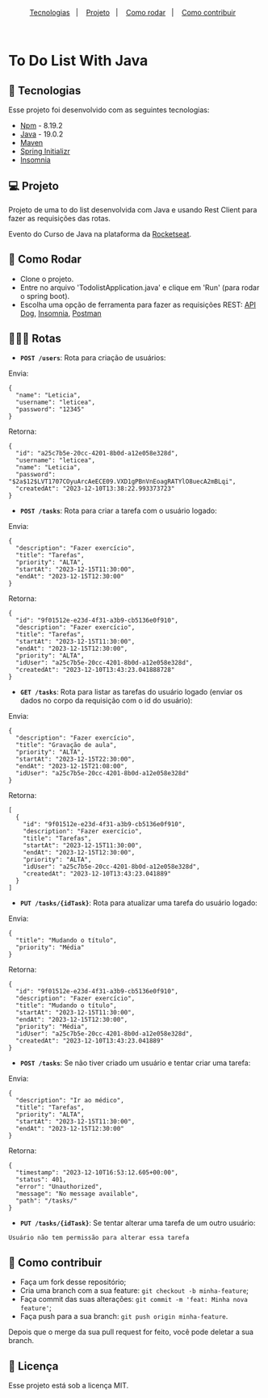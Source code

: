<p align="center">
  <a href="#-tecnologias">Tecnologias</a>&nbsp;&nbsp;&nbsp;|&nbsp;&nbsp;&nbsp;
  <a href="#-projeto">Projeto</a>&nbsp;&nbsp;&nbsp;|&nbsp;&nbsp;&nbsp;
  <a href="#-como-rodar">Como rodar</a>&nbsp;&nbsp;&nbsp;|&nbsp;&nbsp;&nbsp;
  <a href="#-como-contribuir">Como contribuir</a>&nbsp;&nbsp;&nbsp;
  </p>

<br>

# To Do List With Java

## 🚀 Tecnologias

Esse projeto foi desenvolvido com as seguintes tecnologias:

- [Npm](https://www.npmjs.com/) - 8.19.2
- [Java](https://www.java.com/pt-BR/) - 19.0.2
- [Maven](https://maven.apache.org/)
- [Spring Initializr](https://start.spring.io/)
- [Insomnia](https://insomnia.rest/download)

## 💻 Projeto

Projeto de uma to do list desenvolvida com Java e usando Rest Client para fazer as requisições das rotas.

Evento do Curso de Java na plataforma da [Rocketseat](https://www.rocketseat.com.br/).

## 🚀 Como Rodar

- Clone o projeto.
- Entre no arquivo 'TodolistApplication.java' e clique em 'Run' (para rodar o spring boot).
- Escolha uma opção de ferramenta para fazer as requisições REST: [API Dog](https://apidog.com/download/), [Insomnia](https://insomnia.rest/download), [Postman](https://www.postman.com/downloads/)

## 👩🏿‍💻 Rotas

- **`POST /users`**: Rota para criação de usuários:

Envia:

```
{
  "name": "Leticia",
  "username": "leticea",
  "password": "12345"
}
```

Retorna:

```
{
  "id": "a25c7b5e-20cc-4201-8b0d-a12e058e328d",
  "username": "leticea",
  "name": "Leticia",
  "password": "$2a$12$LVT1707COyuArcAeECE09.VXD1gPBnVnEoagRATYlO8uecA2mBLqi",
  "createdAt": "2023-12-10T13:38:22.993373723"
}
```

- **`POST /tasks`**: Rota para criar a tarefa com o usuário logado:

Envia:

```
{
  "description": "Fazer exercício",
  "title": "Tarefas",
  "priority": "ALTA",
  "startAt": "2023-12-15T11:30:00",
  "endAt": "2023-12-15T12:30:00"
}
```

Retorna:

```
{
  "id": "9f01512e-e23d-4f31-a3b9-cb5136e0f910",
  "description": "Fazer exercício",
  "title": "Tarefas",
  "startAt": "2023-12-15T11:30:00",
  "endAt": "2023-12-15T12:30:00",
  "priority": "ALTA",
  "idUser": "a25c7b5e-20cc-4201-8b0d-a12e058e328d",
  "createdAt": "2023-12-10T13:43:23.041888728"
}
```

- **`GET /tasks`**: Rota para listar as tarefas do usuário logado (enviar os dados no corpo da requisição com o id do usuário):

Envia:

```
{
  "description": "Fazer exercício",
  "title": "Gravação de aula",
  "priority": "ALTA",
  "startAt": "2023-12-15T22:30:00",
  "endAt": "2023-12-15T21:08:00",
  "idUser": "a25c7b5e-20cc-4201-8b0d-a12e058e328d"
}
```

Retorna:

```
[
  {
    "id": "9f01512e-e23d-4f31-a3b9-cb5136e0f910",
    "description": "Fazer exercício",
    "title": "Tarefas",
    "startAt": "2023-12-15T11:30:00",
    "endAt": "2023-12-15T12:30:00",
    "priority": "ALTA",
    "idUser": "a25c7b5e-20cc-4201-8b0d-a12e058e328d",
    "createdAt": "2023-12-10T13:43:23.041889"
  }
]
```

- **`PUT /tasks/{idTask}`**: Rota para atualizar uma tarefa do usuário logado:

Envia:

```
{
  "title": "Mudando o título",
  "priority": "Média"
}
```

Retorna:

```
{
  "id": "9f01512e-e23d-4f31-a3b9-cb5136e0f910",
  "description": "Fazer exercício",
  "title": "Mudando o título",
  "startAt": "2023-12-15T11:30:00",
  "endAt": "2023-12-15T12:30:00",
  "priority": "Média",
  "idUser": "a25c7b5e-20cc-4201-8b0d-a12e058e328d",
  "createdAt": "2023-12-10T13:43:23.041889"
}
```

- **`POST /tasks`**: Se não tiver criado um usuário e tentar criar uma tarefa:

Envia:

```
{
  "description": "Ir ao médico",
  "title": "Tarefas",
  "priority": "ALTA",
  "startAt": "2023-12-15T11:30:00",
  "endAt": "2023-12-15T12:30:00"
}
```

Retorna:

```
{
  "timestamp": "2023-12-10T16:53:12.605+00:00",
  "status": 401,
  "error": "Unauthorized",
  "message": "No message available",
  "path": "/tasks/"
}
```

- **`PUT /tasks/{idTask}`**: Se tentar alterar uma tarefa de um outro usuário:

```
Usuário não tem permissão para alterar essa tarefa
```

## 🤔 Como contribuir

- Faça um fork desse repositório;
- Cria uma branch com a sua feature: `git checkout -b minha-feature`;
- Faça commit das suas alterações: `git commit -m 'feat: Minha nova feature'`;
- Faça push para a sua branch: `git push origin minha-feature`.

Depois que o merge da sua pull request for feito, você pode deletar a sua branch.

## 📝 Licença

Esse projeto está sob a licença MIT.
